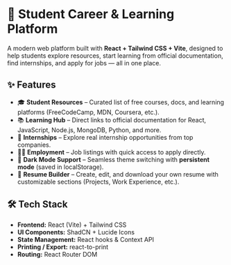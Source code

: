 # 🚀 Student Career & Learning Platform  

A modern web platform built with **React + Tailwind CSS + Vite**, designed to help students explore resources, start learning from official documentation, find internships, and apply for jobs — all in one place.  

## ✨ Features  

- 🎓 **Student Resources** – Curated list of free courses, docs, and learning platforms (FreeCodeCamp, MDN, Coursera, etc.).  
- 📚 **Learning Hub** – Direct links to official documentation for React, JavaScript, Node.js, MongoDB, Python, and more.  
- 💼 **Internships** – Explore real internship opportunities from top companies.  
- 🧑‍💻 **Employment** – Job listings with quick access to apply directly.  
- 🎨 **Dark Mode Support** – Seamless theme switching with **persistent mode** (saved in localStorage).  
- 📄 **Resume Builder** – Create, edit, and download your own resume with customizable sections (Projects, Work Experience, etc.).  

## 🛠️ Tech Stack  

- **Frontend:** React (Vite) + Tailwind CSS  
- **UI Components:** ShadCN + Lucide Icons  
- **State Management:** React hooks & Context API  
- **Printing / Export:** react-to-print  
- **Routing:** React Router DOM  


